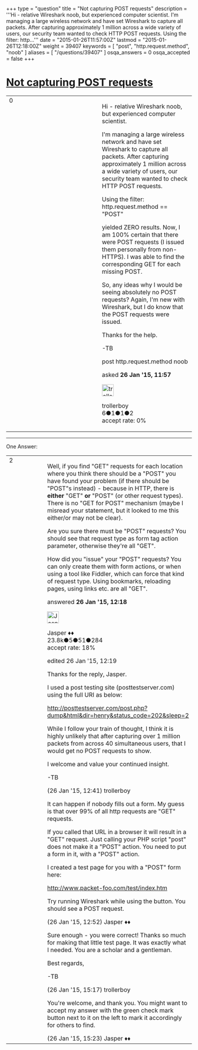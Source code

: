 +++
type = "question"
title = "Not capturing POST requests"
description = '''Hi - relative Wireshark noob, but experienced computer scientist. I&#x27;m managing a large wireless network and have set Wireshark to capture all packets. After capturing approximately 1 million across a wide variety of users, our security team wanted to check HTTP POST requests.  Using the filter: http...'''
date = "2015-01-26T11:57:00Z"
lastmod = "2015-01-26T12:18:00Z"
weight = 39407
keywords = [ "post", "http.request.method", "noob" ]
aliases = [ "/questions/39407" ]
osqa_answers = 0
osqa_accepted = false
+++

<div class="headNormal">

# [Not capturing POST requests](/questions/39407/not-capturing-post-requests)

</div>

<div id="main-body">

<div id="askform">

<table id="question-table" style="width:100%;"><colgroup><col style="width: 50%" /><col style="width: 50%" /></colgroup><tbody><tr class="odd"><td style="width: 30px; vertical-align: top"><div class="vote-buttons"><div id="post-39407-score" class="post-score" title="current number of votes">0</div><div id="favorite-count" class="favorite-count"></div></div></td><td><div id="item-right"><div class="question-body"><p>Hi - relative Wireshark noob, but experienced computer scientist.</p><p>I'm managing a large wireless network and have set Wireshark to capture all packets. After capturing approximately 1 million across a wide variety of users, our security team wanted to check HTTP POST requests.<br />
</p><p>Using the filter: http.request.method == "POST"</p><p>yielded ZERO results. Now, I am 100% certain that there were POST requests (I issued them personally from non-HTTPS). I was able to find the corresponding GET for each missing POST.</p><p>So, any ideas why I would be seeing absolutely no POST requests? Again, I'm new with Wireshark, but I do know that the POST requests were issued.</p><p>Thanks for the help.</p><p>-TB</p></div><div id="question-tags" class="tags-container tags">post http.request.method noob</div><div id="question-controls" class="post-controls"></div><div class="post-update-info-container"><div class="post-update-info post-update-info-user"><p>asked <strong>26 Jan '15, 11:57</strong></p><img src="https://secure.gravatar.com/avatar/c2a6cad1a8bf4db49d22a743bf0c26b1?s=32&amp;d=identicon&amp;r=g" class="gravatar" width="32" height="32" alt="trollerboy&#39;s gravatar image" /><p>trollerboy<br />
<span class="score" title="6 reputation points">6</span><span title="1 badges"><span class="badge1">●</span><span class="badgecount">1</span></span><span title="1 badges"><span class="silver">●</span><span class="badgecount">1</span></span><span title="2 badges"><span class="bronze">●</span><span class="badgecount">2</span></span><br />
<span class="accept_rate" title="Rate of the user&#39;s accepted answers">accept rate:</span> <span title="trollerboy has no accepted answers">0%</span> </br></p></div></div><div id="comments-container-39407" class="comments-container"></div><div id="comment-tools-39407" class="comment-tools"></div><div class="clear"></div><div id="comment-39407-form-container" class="comment-form-container"></div><div class="clear"></div></div></td></tr></tbody></table>

------------------------------------------------------------------------

<div class="tabBar">

<span id="sort-top"></span>

<div class="headQuestions">

One Answer:

</div>

</div>

<span id="39409"></span>

<div id="answer-container-39409" class="answer">

<table style="width:100%;"><colgroup><col style="width: 50%" /><col style="width: 50%" /></colgroup><tbody><tr class="odd"><td style="width: 30px; vertical-align: top"><div class="vote-buttons"><div id="post-39409-score" class="post-score" title="current number of votes">2</div></div></td><td><div class="item-right"><div class="answer-body"><p>Well, if you find "GET" requests for each location where you think there should be a "POST" you have found your problem (if there should be "POST"s instead) - because in HTTP, there is <strong>either</strong> "GET" <strong>or</strong> "POST" (or other request types). There is no "GET for POST" mechanism (maybe I misread your statement, but it looked to me this either/or may not be clear).</p><p>Are you sure there must be "POST" requests? You should see that request type as form tag action parameter, otherwise they're all "GET".</p><p>How did you "issue" your "POST" requests? You can only create them with form actions, or when using a tool like Fiddler, which can force that kind of request type. Using bookmarks, reloading pages, using links etc. are all "GET".</p></div><div class="answer-controls post-controls"></div><div class="post-update-info-container"><div class="post-update-info post-update-info-user"><p>answered <strong>26 Jan '15, 12:18</strong></p><img src="https://secure.gravatar.com/avatar/c578ba2967741f25aebd6afef702f432?s=32&amp;d=identicon&amp;r=g" class="gravatar" width="32" height="32" alt="Jasper&#39;s gravatar image" /><p>Jasper ♦♦<br />
<span class="score" title="23806 reputation points"><span>23.8k</span></span><span title="5 badges"><span class="badge1">●</span><span class="badgecount">5</span></span><span title="51 badges"><span class="silver">●</span><span class="badgecount">51</span></span><span title="284 badges"><span class="bronze">●</span><span class="badgecount">284</span></span><br />
<span class="accept_rate" title="Rate of the user&#39;s accepted answers">accept rate:</span> <span title="Jasper has 263 accepted answers">18%</span></p></div><div class="post-update-info post-update-info-edited"><p>edited 26 Jan '15, 12:19</p></div></div><div id="comments-container-39409" class="comments-container"><span id="39412"></span><div id="comment-39412" class="comment"><div id="post-39412-score" class="comment-score"></div><div class="comment-text"><p>Thanks for the reply, Jasper.<br />
</p><p>I used a post testing site (posttestserver.com) using the full URI as below:</p><p><a href="http://posttestserver.com/post.php?dump&amp;html&amp;dir=henry&amp;status_code=202&amp;sleep=2">http://posttestserver.com/post.php?dump&amp;html&amp;dir=henry&amp;status_code=202&amp;sleep=2</a></p><p>While I follow your train of thought, I think it is highly unlikely that after capturing over 1 million packets from across 40 simultaneous users, that I would get no POST requests to show.</p><p>I welcome and value your continued insight.</p><p>-TB</p></div><div id="comment-39412-info" class="comment-info"><span class="comment-age">(26 Jan '15, 12:41)</span> trollerboy</div></div><span id="39413"></span><div id="comment-39413" class="comment"><div id="post-39413-score" class="comment-score"></div><div class="comment-text"><p>It can happen if nobody fills out a form. My guess is that over 99% of all http requests are "GET" requests.</p><p>If you called that URL in a browser it will result in a "GET" request. Just calling your PHP script "post" does not make it a "POST" action. You need to put a form in it, with a "POST" action.</p><p>I created a test page for you with a "POST" form here:</p><p><a href="http://www.packet-foo.com/test/index.htm">http://www.packet-foo.com/test/index.htm</a></p><p>Try running Wireshark while using the button. You should see a POST request.</p></div><div id="comment-39413-info" class="comment-info"><span class="comment-age">(26 Jan '15, 12:52)</span> Jasper ♦♦</div></div><span id="39415"></span><div id="comment-39415" class="comment"><div id="post-39415-score" class="comment-score"></div><div class="comment-text"><p>Sure enough - you were correct! Thanks so much for making that little test page. It was exactly what I needed. You are a scholar and a gentleman.</p><p>Best regards,</p><p>-TB</p></div><div id="comment-39415-info" class="comment-info"><span class="comment-age">(26 Jan '15, 15:17)</span> trollerboy</div></div><span id="39416"></span><div id="comment-39416" class="comment"><div id="post-39416-score" class="comment-score"></div><div class="comment-text"><p>You're welcome, and thank you. You might want to accept my answer with the green check mark button next to it on the left to mark it accordingly for others to find.</p></div><div id="comment-39416-info" class="comment-info"><span class="comment-age">(26 Jan '15, 15:23)</span> Jasper ♦♦</div></div></div><div id="comment-tools-39409" class="comment-tools"></div><div class="clear"></div><div id="comment-39409-form-container" class="comment-form-container"></div><div class="clear"></div></div></td></tr></tbody></table>

</div>

<div class="paginator-container-left">

</div>

</div>

</div>

